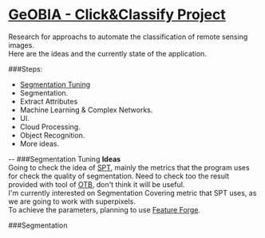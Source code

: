 # [GeOBIA - Click&Classify Project](https://github.com/geosynergy/geobia)
Research for approachs to automate the classification of remote sensing images. </br>
Here are the ideas and the currently state of the application.

###Steps:
* [Segmentation Tuning](https://github.com/geosynergy/geobia/blob/master/README.md#L16)
* Segmentation.
* Extract Attributes
* Machine Learning & Complex Networks.
* UI.
* Cloud Processing.
* Object Recognition.
* More ideas.

--
###Segmentation Tuning
**Ideas**</br>
Going to check the idea of [SPT](http://www.lvc.ele.puc-rio.br/wp/?p=1403), mainly the metrics that the program uses for check the quality of segmentation. Need to check too the result provided with tool of [OTB](https://www.orfeo-toolbox.org/), don't think it will be useful. </br>
I'm currently interested on Segmentation Covering metric that SPT uses, as we are going to work with superpixels.</br>
To achieve the parameters, planning to use [Feature Forge](https://github.com/machinalis/featureforge).

###Segmentation
